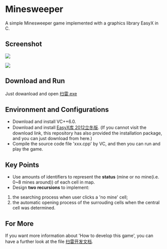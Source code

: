 # Minesweeper
A simple Minesweeper game implemented with a graphics library EasyX in C.
## Screenshot
![](http://yaochenkun.cn/wordpress/wp-content/uploads/2016/07/mine2.jpg)

![](http://yaochenkun.cn/wordpress/wp-content/uploads/2016/07/mine1.png)

## Download and Run
Just dowanload and open [扫雷.exe](https://github.com/yaochenkun/MinesweeperGame/blob/master/扫雷.exe)

## Environment and Configurations
* Download and install VC++6.0.
* Download and install [EasyX库 2012立冬版](http://www.easyx.cn/downloads/View.aspx?id=6). (If you cannot visit the download link, this repository has also provided the installation package, and you can just download from here.)
* Compile the source code file 'xxx.cpp' by VC, and then you can run and play the game.

## Key Points
* Use amounts of identifiers to represent the __status__ (mine or no mine(i.e. 0~8 mines around)) of each cell in map.
* Design __two recursions__ to implement:
 1. the searching process when user clicks a 'no mine' cell;
 2. the automatic opening process of the surrouding cells when the central cell was determined.
 
## For More
If you want more information about 'How to develop this game', you can have a further look at the file [扫雷开发文档](https://github.com/yaochenkun/MinesweeperGame/blob/master/扫雷开发文档.pdf).
